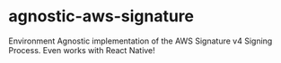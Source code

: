 # agnostic-aws-signature
Environment Agnostic implementation of the AWS Signature v4 Signing Process. Even works with React Native!
